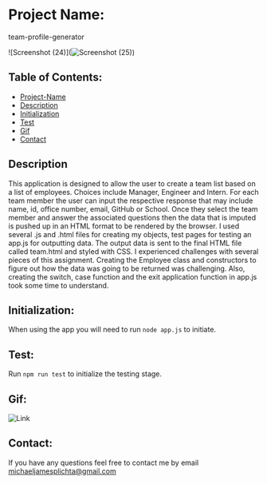 # Project Name:
team-profile-generator

![Screenshot (24)](![Screenshot (25)](https://user-images.githubusercontent.com/58678985/75832961-d2a77200-5d74-11ea-927b-6f5bfea855ce.png))

## Table of Contents:

- [Project-Name](#Project-Name)
- [Description](#Description)
- [Initialization](#Initialization)
- [Test](#Test)
- [Gif](#Gif)
- [Contact](#Contact)

## Description
This application is designed to allow the user to create a team list based on a list of employees. Choices include Manager, Engineer and Intern.  For each team member the user can input the respective response that may include name, id, office number, email, GitHub or School. Once they select the team member and answer the associated questions then the data that is imputed is pushed up in an HTML format to be rendered by the browser. I used several .js and .html files for creating my objects, test pages for testing an app.js for outputting data. The output data is sent to the final HTML file called team.html and styled with CSS. 
I experienced challenges with several pieces of this assignment. Creating the Employee class and constructors to figure out how the data was going to be returned was challenging. Also, creating the switch, case function and the exit application function in app.js took some time to understand.

## Initialization:
When using the app you will need to run `node app.js` to initiate.

## Test:
Run `npm run test` to initialize the testing stage. 

## Gif:

![Link](https://drive.google.com/file/d/1dSgKPxBtfiFD7rfWN_ya1g7YM1tByP3N/view)

## Contact:
If you have any questions feel free to contact me by email [michaeljamesplichta@gmail.com](michaeljamesplichta@gmail.com)
